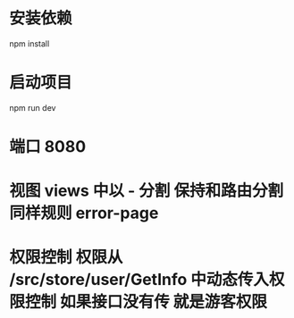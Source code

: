 # 安装依赖

npm install

# 启动项目

npm run dev

# 端口 8080

# 视图 views 中以 - 分割 保持和路由分割同样规则 error-page

# 权限控制 权限从 /src/store/user/GetInfo 中动态传入权限控制 如果接口没有传 就是游客权限
